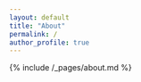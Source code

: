 ```yaml
---
layout: default
title: "About"
permalink: /
author_profile: true
---
```


{% include /_pages/about.md %}
